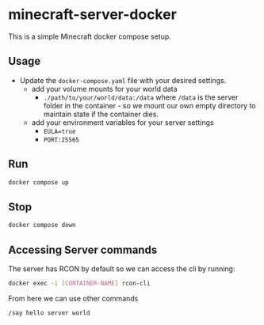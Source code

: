 # minecraft-server-docker

This is a simple Minecraft docker compose setup.

## Usage
- Update the `docker-compose.yaml` file with your desired settings.
    - add your volume mounts for your world data
        - `./path/to/your/world/data:/data` where `/data` is the server folder in the container - so we mount our own empty directory to maintain state if the container dies.
    - add your environment variables for your server settings
        - `EULA=true`
        - `PORT:25565`


## Run
```bash
docker compose up
```

## Stop
```bash
docker compose down
```


## Accessing Server commands
The server has RCON by default so we can access the cli by running:
```bash
docker exec -i [CONTAINER-NAME] rcon-cli
```
From here we can use other commands
```bash
/say hello server world
```